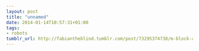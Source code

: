 ```yaml
---
layout: post
title: "unnamed"
date: 2014-01-14T10:57:31+01:00
tags:
- robots
tumblr_url: http://fabiantheblind.tumblr.com/post/73295374738/m-block-are-magnetically-bonded-angular
---
```

